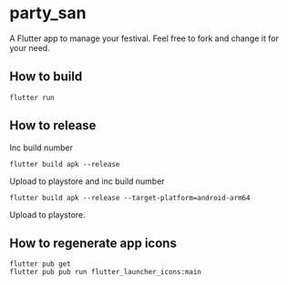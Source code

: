 # party_san

A Flutter app to manage your festival. Feel free to fork and change it for your need.

## How to build

`flutter run`

## How to release

Inc build number
 
`flutter build apk --release`

Upload to playstore and inc build number

`flutter build apk --release --target-platform=android-arm64`

Upload to playstore.

## How to regenerate app icons

```
flutter pub get
flutter pub pub run flutter_launcher_icons:main
```